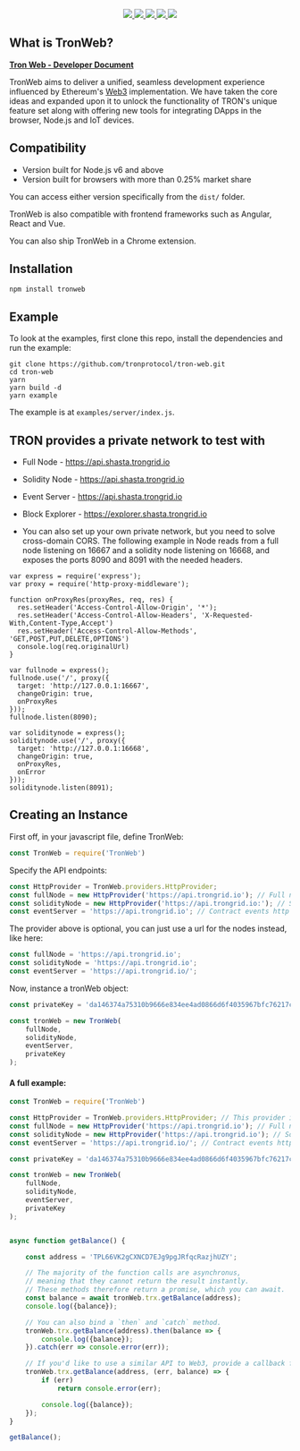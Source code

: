 <p align="center">
  <a href="https://discord.gg/GsRgsTD">
    <img src="https://img.shields.io/badge/chat-on%20discord-brightgreen.svg">
  </a>
  
  <a href="https://github.com/tronprotocol/tron-web/issues">
    <img src="https://img.shields.io/github/issues/tronprotocol/tron-web.svg">
  </a>
  
  <a href="https://github.com/tronprotocol/tron-web/pulls">
    <img src="https://img.shields.io/github/issues-pr/tronprotocol/tron-web.svg">
  </a>
  
  <a href="https://github.com/tronprotocol/tron-web/graphs/contributors"> 
    <img src="https://img.shields.io/github/contributors/tronprotocol/tron-web.svg">
  </a>
  
  <a href="LICENSE">
    <img src="https://img.shields.io/github/license/tronprotocol/tron-web.svg">
  </a>
</p>

## What is TronWeb?

__[Tron Web - Developer Document](https://developers.tron.network/docs/tron-web-intro)__

TronWeb aims to deliver a unified, seamless development experience influenced by Ethereum's [Web3](https://github.com/ethereum/web3.js/) implementation. We have taken the core ideas and expanded upon it to unlock the functionality of TRON's unique feature set along with offering new tools for integrating DApps in the browser, Node.js and IoT devices.

## Compatibility
- Version built for Node.js v6 and above
- Version built for browsers with more than 0.25% market share

You can access either version specifically from the `dist/` folder.

TronWeb is also compatible with frontend frameworks such as Angular, React and Vue.

You can also ship TronWeb in a Chrome extension.

## Installation

```
npm install tronweb
```

## Example

To look at the examples, first clone this repo, install the dependencies and run the example:
```
git clone https://github.com/tronprotocol/tron-web.git
cd tron-web
yarn
yarn build -d
yarn example
```
The example is at `examples/server/index.js`.

## TRON provides a private network to test with

* Full Node - https://api.shasta.trongrid.io
* Solidity Node - https://api.shasta.trongrid.io
* Event Server - https://api.shasta.trongrid.io
* Block Explorer - https://explorer.shasta.trongrid.io

* You can also set up your own private network, but you need to solve cross-domain CORS. The following example in Node reads from a full node listening on 16667 and a solidity node listening on 16668, and exposes the ports 8090 and 8091 with the needed headers.

```
var express = require('express');
var proxy = require('http-proxy-middleware');

function onProxyRes(proxyRes, req, res) {
  res.setHeader('Access-Control-Allow-Origin', '*');
  res.setHeader('Access-Control-Allow-Headers', 'X-Requested-With,Content-Type,Accept')
  res.setHeader('Access-Control-Allow-Methods', 'GET,POST,PUT,DELETE,OPTIONS')
  console.log(req.originalUrl)
}

var fullnode = express();
fullnode.use('/', proxy({
  target: 'http://127.0.0.1:16667',
  changeOrigin: true,
  onProxyRes
}));
fullnode.listen(8090);

var soliditynode = express();
soliditynode.use('/', proxy({
  target: 'http://127.0.0.1:16668',
  changeOrigin: true,
  onProxyRes,
  onError
}));
soliditynode.listen(8091);
```


## Creating an Instance

First off, in your javascript file, define TronWeb:

```js
const TronWeb = require('TronWeb')
```
Specify the API endpoints:
```js
const HttpProvider = TronWeb.providers.HttpProvider;
const fullNode = new HttpProvider('https://api.trongrid.io'); // Full node http endpoint
const solidityNode = new HttpProvider('https://api.trongrid.io:'); // Solidity node http endpoint
const eventServer = 'https://api.trongrid.io'; // Contract events http endpoint
```
The provider above is optional, you can just use a url for the nodes instead, like here:

```js
const fullNode = 'https://api.trongrid.io';
const solidityNode = 'https://api.trongrid.io';
const eventServer = 'https://api.trongrid.io/';
```
Now, instance a tronWeb object:
```js
const privateKey = 'da146374a75310b9666e834ee4ad0866d6f4035967bfc76217c5a495fff9f0d0';

const tronWeb = new TronWeb(
    fullNode,
    solidityNode,
    eventServer,
    privateKey
);
```
#### A full example:
```js
const TronWeb = require('TronWeb')

const HttpProvider = TronWeb.providers.HttpProvider; // This provider is optional, you can just use a url for the nodes instead
const fullNode = new HttpProvider('https://api.trongrid.io'); // Full node http endpoint
const solidityNode = new HttpProvider('https://api.trongrid.io'); // Solidity node http endpoint
const eventServer = 'https://api.trongrid.io/'; // Contract events http endpoint

const privateKey = 'da146374a75310b9666e834ee4ad0866d6f4035967bfc76217c5a495fff9f0d0';

const tronWeb = new TronWeb(
    fullNode,
    solidityNode,
    eventServer,
    privateKey
);


async function getBalance() {

    const address = 'TPL66VK2gCXNCD7EJg9pgJRfqcRazjhUZY';

    // The majority of the function calls are asynchronus,
    // meaning that they cannot return the result instantly.
    // These methods therefore return a promise, which you can await.
    const balance = await tronWeb.trx.getBalance(address);
    console.log({balance});

    // You can also bind a `then` and `catch` method.
    tronWeb.trx.getBalance(address).then(balance => {
        console.log({balance});
    }).catch(err => console.error(err));

    // If you'd like to use a similar API to Web3, provide a callback function.
    tronWeb.trx.getBalance(address, (err, balance) => {
        if (err)
            return console.error(err);

        console.log({balance});
    });
}

getBalance();

```
